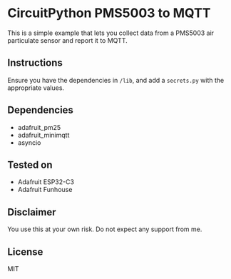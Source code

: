 # CircuitPython PMS5003 to MQTT

This is a simple example that lets you collect data from a PMS5003 air particulate sensor and report it to MQTT.

## Instructions

Ensure you have the dependencies in `/lib`, and add a `secrets.py` with the appropriate values.

## Dependencies

* adafruit_pm25
* adafruit_minimqtt
* asyncio

## Tested on

* Adafruit ESP32-C3
* Adafruit Funhouse

## Disclaimer

You use this at your own risk. Do not expect any support from me.

## License

MIT
